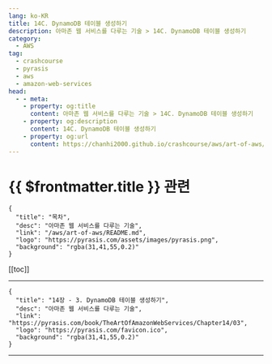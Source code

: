 ```yaml
---
lang: ko-KR
title: 14C. DynamoDB 테이블 생성하기
description: 아마존 웹 서비스를 다루는 기술 > 14C. DynamoDB 테이블 생성하기
category:
  - AWS
tag: 
  - crashcourse
  - pyrasis
  - aws 
  - amazon-web-services
head:
  - - meta:
    - property: og:title
      content: 아마존 웹 서비스를 다루는 기술 > 14C. DynamoDB 테이블 생성하기
    - property: og:description
      content: 14C. DynamoDB 테이블 생성하기
    - property: og:url
      content: https://chanhi2000.github.io/crashcourse/aws/art-of-aws/14C.html
---
```


# {{ $frontmatter.title }} 관련

```component VPCard
{
  "title": "목차",
  "desc": "아마존 웹 서비스를 다루는 기술",
  "link": "/aws/art-of-aws/README.md",
  "logo": "https://pyrasis.com/assets/images/pyrasis.png",
  "background": "rgba(31,41,55,0.2)"
}
```

[[toc]]

---

```component VPCard
{
  "title": "14장 - 3. DynamoDB 테이블 생성하기",
  "desc": "아마존 웹 서비스를 다루는 기술",
  "link": "https://pyrasis.com/book/TheArtOfAmazonWebServices/Chapter14/03",
  "logo": "https://pyrasis.com/favicon.ico",
  "background": "rgba(31,41,55,0.2)"
}
```

---

<TagLinks />